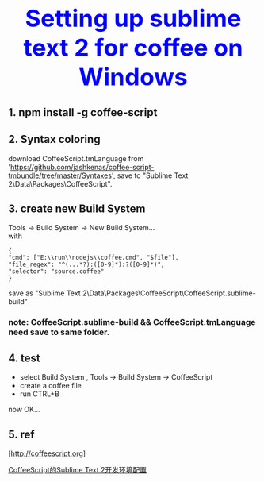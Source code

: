 <h2 align="center"><font size="16" color="blue">Setting up sublime text 2 for coffee on Windows</font></h2>
 
## 1.  npm install -g coffee-script
## 2.  Syntax coloring
download CoffeeScript.tmLanguage from 'https://github.com/jashkenas/coffee-script-tmbundle/tree/master/Syntaxes',
save to "Sublime Text 2\Data\Packages\CoffeeScript".
## 3.  create new Build System
Tools -> Build System -> New Build System...    	
with

    {
	"cmd": ["E:\\run\\nodejs\\coffee.cmd", "$file"],
	"file_regex": "^(...*?):([0-9]*):?([0-9]*)",
	"selector": "source.coffee"
	}

save as "Sublime Text 2\Data\Packages\CoffeeScript\CoffeeScript.sublime-build"

### note: CoffeeScript.sublime-build && CoffeeScript.tmLanguage need save to same folder. 

## 4.  test
* select Build System , Tools -> Build System -> CoffeeScript
* create a coffee file
* run CTRL+B

now OK...
## 5. ref

[http://coffeescript.org]

[CoffeeScript的Sublime Text 2开发环境配置]	

[http://coffeescript.org]: http://coffeescript.org/#language
[CoffeeScript的Sublime Text 2开发环境配置]: http://www.cnblogs.com/2gua/archive/2012/07/05/2577603.html
